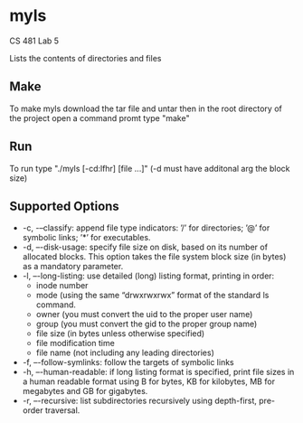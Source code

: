 # myls
CS 481 Lab 5

Lists the contents of directories and files

## Make

To make myls download the tar file and untar then in the root directory of the project open a command promt type "make" 

## Run

To run type "./myls [-cd:lfhr] [file ...]" (-d must have additonal arg the block size)

## Supported Options

- -c, -–classify: append file type indicators: ’/’ for directories; ’@’ for symbolic links; ’*’ for executables.
- -d, –-disk-usage: specify file size on disk, based on its number of allocated blocks. This option takes
the file system block size (in bytes) as a mandatory parameter.
- -l, –-long-listing: use detailed (long) listing format, printing in order:
   * inode number
   * mode (using the same “drwxrwxrwx” format of the standard ls command.
   * owner (you must convert the uid to the proper user name)
   * group (you must convert the gid to the proper group name)
   * file size (in bytes unless otherwise specified)
   * file modification time
   * file name (not including any leading directories)
- -f, –-follow-symlinks: follow the targets of symbolic links
- -h, –-human-readable: if long listing format is specified, print file sizes in a human readable format using
B for bytes, KB for kilobytes, MB for megabytes and GB for gigabytes.
- -r, –-recursive: list subdirectories recursively using depth-first, pre-order traversal.


